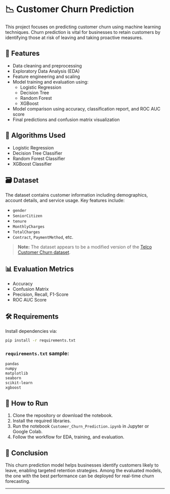 # 📉 Customer Churn Prediction

This project focuses on predicting customer churn using machine learning techniques. Churn prediction is vital for businesses to retain customers by identifying those at risk of leaving and taking proactive measures.

## 🚀 Features

- Data cleaning and preprocessing
- Exploratory Data Analysis (EDA)
- Feature engineering and scaling
- Model training and evaluation using:
  - Logistic Regression
  - Decision Tree
  - Random Forest
  - XGBoost
- Model comparison using accuracy, classification report, and ROC AUC score
- Final predictions and confusion matrix visualization

## 🧠 Algorithms Used

- Logistic Regression
- Decision Tree Classifier
- Random Forest Classifier
- XGBoost Classifier

## 🗃️ Dataset

The dataset contains customer information including demographics, account details, and service usage. Key features include:
- `gender`
- `SeniorCitizen`
- `tenure`
- `MonthlyCharges`
- `TotalCharges`
- `Contract`, `PaymentMethod`, etc.

> **Note:** The dataset appears to be a modified version of the [Telco Customer Churn dataset](https://www.kaggle.com/blastchar/telco-customer-churn).

## 📊 Evaluation Metrics

- Accuracy
- Confusion Matrix
- Precision, Recall, F1-Score
- ROC AUC Score

## 🛠 Requirements

Install dependencies via:

```bash
pip install -r requirements.txt
```

### `requirements.txt` sample:

```txt
pandas
numpy
matplotlib
seaborn
scikit-learn
xgboost
```

## 📌 How to Run

1. Clone the repository or download the notebook.
2. Install the required libraries.
3. Run the notebook `Customer_Churn_Prediction.ipynb` in Jupyter or Google Colab.
4. Follow the workflow for EDA, training, and evaluation.

## 🏁 Conclusion

This churn prediction model helps businesses identify customers likely to leave, enabling targeted retention strategies. Among the evaluated models, the one with the best performance can be deployed for real-time churn forecasting.

---

